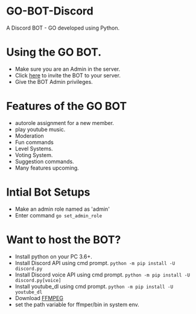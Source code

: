 # GO-BOT-Discord
A Discord BOT - GO developed using Python.

# Using the GO BOT.

 - Make sure you are an Admin in the server.
 - Click [here](https://bit.ly/2CSUKeb) to invite the BOT to your server.
 - Give the BOT Admin privileges.

# Features of the GO BOT
 
 - autorole assignment for a new member.
 - play youtube music.
 - Moderation
 - Fun commands
 - Level Systems.
 - Voting System.
 - Suggestion commands.
 - Many features upcoming.

# Intial Bot Setups

- Make an admin role named as 'admin'
- Enter command `go set_admin_role`

# Want to host the BOT?
 
- Install python on your PC 3.6+.
- Install Discord API using cmd prompt. `python -m pip install -U discord.py`
- Install Discord voice API using cmd prompt. `python -m pip install -U discord.py[voice]`
- Install youtube_dl using cmd prompt. `python -m pip install -U youtube_dl` 
- Download [FFMPEG](https://www.ffmpeg.org/)
- set the path variable for ffmper/bin in system env.
